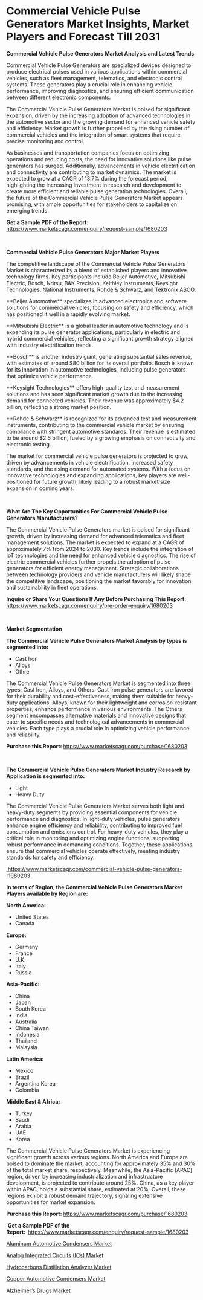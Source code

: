 <p><h1>Commercial Vehicle Pulse Generators Market Insights, Market Players and Forecast Till 2031</h1></p><p><strong>Commercial Vehicle Pulse Generators Market Analysis and Latest Trends</strong></p>
<p><p>Commercial Vehicle Pulse Generators are specialized devices designed to produce electrical pulses used in various applications within commercial vehicles, such as fleet management, telematics, and electronic control systems. These generators play a crucial role in enhancing vehicle performance, improving diagnostics, and ensuring efficient communication between different electronic components.</p><p>The Commercial Vehicle Pulse Generators Market is poised for significant expansion, driven by the increasing adoption of advanced technologies in the automotive sector and the growing demand for enhanced vehicle safety and efficiency. Market growth is further propelled by the rising number of commercial vehicles and the integration of smart systems that require precise monitoring and control.</p><p>As businesses and transportation companies focus on optimizing operations and reducing costs, the need for innovative solutions like pulse generators has surged. Additionally, advancements in vehicle electrification and connectivity are contributing to market dynamics. The market is expected to grow at a CAGR of 13.7% during the forecast period, highlighting the increasing investment in research and development to create more efficient and reliable pulse generation technologies. Overall, the future of the Commercial Vehicle Pulse Generators Market appears promising, with ample opportunities for stakeholders to capitalize on emerging trends.</p></p>
<p><strong>Get a Sample PDF of the Report:&nbsp;</strong> <a href="https://www.marketscagr.com/enquiry/request-sample/1680203?utm_campaign=1573&utm_medium=2&utm_source=Github&utm_content=ia&utm_term=14102024&utm_id=commercial-vehicle-pulse-generators">https://www.marketscagr.com/enquiry/request-sample/1680203</a></p>
<p>&nbsp;</p>
<p><strong>Commercial Vehicle Pulse Generators Major Market Players</strong></p>
<p><p>The competitive landscape of the Commercial Vehicle Pulse Generators Market is characterized by a blend of established players and innovative technology firms. Key participants include Beijer Automotive, Mitsubishi Electric, Bosch, Nritsu, B&K Precision, Keithley Instruments, Keysight Technologies, National Instruments, Rohde & Schwarz, and Tektronix ASCO. </p><p>**Beijer Automotive** specializes in advanced electronics and software solutions for commercial vehicles, focusing on safety and efficiency, which has positioned it well in a rapidly evolving market. </p><p>**Mitsubishi Electric** is a global leader in automotive technology and is expanding its pulse generator applications, particularly in electric and hybrid commercial vehicles, reflecting a significant growth strategy aligned with industry electrification trends.</p><p>**Bosch** is another industry giant, generating substantial sales revenue, with estimates of around $80 billion for its overall portfolio. Bosch is known for its innovation in automotive technologies, including pulse generators that optimize vehicle performance.</p><p>**Keysight Technologies** offers high-quality test and measurement solutions and has seen significant market growth due to the increasing demand for connected vehicles. Their revenue was approximately $4.2 billion, reflecting a strong market position.</p><p>**Rohde & Schwarz** is recognized for its advanced test and measurement instruments, contributing to the commercial vehicle market by ensuring compliance with stringent automotive standards. Their revenue is estimated to be around $2.5 billion, fueled by a growing emphasis on connectivity and electronic testing.</p><p>The market for commercial vehicle pulse generators is projected to grow, driven by advancements in vehicle electrification, increased safety standards, and the rising demand for automated systems. With a focus on innovative technologies and expanding applications, key players are well-positioned for future growth, likely leading to a robust market size expansion in coming years.</p></p>
<p>&nbsp;</p>
<p><strong>What Are The Key Opportunities For Commercial Vehicle Pulse Generators Manufacturers?</strong></p>
<p><p>The Commercial Vehicle Pulse Generators market is poised for significant growth, driven by increasing demand for advanced telematics and fleet management solutions. The market is expected to expand at a CAGR of approximately 7% from 2024 to 2030. Key trends include the integration of IoT technologies and the need for enhanced vehicle diagnostics. The rise of electric commercial vehicles further propels the adoption of pulse generators for efficient energy management. Strategic collaborations between technology providers and vehicle manufacturers will likely shape the competitive landscape, positioning the market favorably for innovation and sustainability in fleet operations. </p></p>
<p><strong>Inquire or Share Your Questions If Any Before Purchasing This Report:</strong> <a href="https://www.marketscagr.com/enquiry/pre-order-enquiry/1680203?utm_campaign=1573&utm_medium=2&utm_source=Github&utm_content=ia&utm_term=14102024&utm_id=commercial-vehicle-pulse-generators">https://www.marketscagr.com/enquiry/pre-order-enquiry/1680203</a></p>
<p>&nbsp;</p>
<p><strong>Market Segmentation</strong></p>
<p><strong>The Commercial Vehicle Pulse Generators Market Analysis by types is segmented into:</strong></p>
<p><ul><li>Cast Iron</li><li>Alloys</li><li>Othre</li></ul></p>
<p><p>The Commercial Vehicle Pulse Generators Market is segmented into three types: Cast Iron, Alloys, and Others. Cast Iron pulse generators are favored for their durability and cost-effectiveness, making them suitable for heavy-duty applications. Alloys, known for their lightweight and corrosion-resistant properties, enhance performance in various environments. The Others segment encompasses alternative materials and innovative designs that cater to specific needs and technological advancements in commercial vehicles. Each type plays a crucial role in optimizing vehicle performance and reliability.</p></p>
<p><strong>Purchase this Report:&nbsp;</strong><a href="https://www.marketscagr.com/purchase/1680203?utm_campaign=1573&utm_medium=2&utm_source=Github&utm_content=ia&utm_term=14102024&utm_id=commercial-vehicle-pulse-generators">https://www.marketscagr.com/purchase/1680203</a></p>
<p>&nbsp;</p>
<p><strong>The Commercial Vehicle Pulse Generators Market Industry Research by Application is segmented into:</strong></p>
<p><ul><li>Light</li><li>Heavy Duty</li></ul></p>
<p><p>The Commercial Vehicle Pulse Generators Market serves both light and heavy-duty segments by providing essential components for vehicle performance and diagnostics. In light-duty vehicles, pulse generators enhance engine efficiency and reliability, contributing to improved fuel consumption and emissions control. For heavy-duty vehicles, they play a critical role in monitoring and optimizing engine functions, supporting robust performance in demanding conditions. Together, these applications ensure that commercial vehicles operate effectively, meeting industry standards for safety and efficiency.</p></p>
<p><a href="https://www.marketscagr.com/commercial-vehicle-pulse-generators-r1680203?utm_campaign=1573&utm_medium=2&utm_source=Github&utm_content=ia&utm_term=14102024&utm_id=commercial-vehicle-pulse-generators">&nbsp;https://www.marketscagr.com/commercial-vehicle-pulse-generators-r1680203</a></p>
<p><strong>In terms of Region, the Commercial Vehicle Pulse Generators Market Players available by Region are:</strong></p>
<p>
    <p> <strong> North America: </strong>
        <ul>
            <li>United States</li>
            <li>Canada</li>
        </ul>
        </p> 
    <p> <strong> Europe: </strong>
        <ul>
            <li>Germany</li>
            <li>France</li>
            <li>U.K.</li>
            <li>Italy</li>
            <li>Russia</li>
        </ul>
        </p> 
    <p> <strong> Asia-Pacific: </strong>
        <ul>
            <li>China</li>
            <li>Japan</li>
            <li>South Korea</li>
            <li>India</li>
            <li>Australia</li>
            <li>China Taiwan</li>
            <li>Indonesia</li>
            <li>Thailand</li>
            <li>Malaysia</li>
        </ul>
        </p> 
    <p> <strong> Latin America: </strong>
        <ul>
            <li>Mexico</li>
            <li>Brazil</li>
            <li>Argentina Korea</li>
            <li>Colombia</li>
        </ul>
        </p> 
    <p> <strong> Middle East & Africa: </strong>
        <ul>
            <li>Turkey</li>
            <li>Saudi</li>
            <li>Arabia</li>
            <li>UAE</li>
            <li>Korea</li>
        </ul>
    </p>
    </p>
<p><p>The Commercial Vehicle Pulse Generators Market is experiencing significant growth across various regions. North America and Europe are poised to dominate the market, accounting for approximately 35% and 30% of the total market share, respectively. Meanwhile, the Asia-Pacific (APAC) region, driven by increasing industrialization and infrastructure development, is projected to contribute around 25%. China, as a key player within APAC, holds a substantial share, estimated at 20%. Overall, these regions exhibit a robust demand trajectory, signaling extensive opportunities for market expansion.</p></p>
<p><strong>Purchase this Report: </strong><a href="https://www.marketscagr.com/purchase/1680203?utm_campaign=1573&utm_medium=2&utm_source=Github&utm_content=ia&utm_term=14102024&utm_id=commercial-vehicle-pulse-generators">https://www.marketscagr.com/purchase/1680203</a></p>
<p>&nbsp;<strong>Get a Sample PDF of the Report:&nbsp;&nbsp;</strong><a href="https://www.marketscagr.com/enquiry/request-sample/1680203?utm_campaign=1573&utm_medium=2&utm_source=Github&utm_content=ia&utm_term=14102024&utm_id=commercial-vehicle-pulse-generators">https://www.marketscagr.com/enquiry/request-sample/1680203</a></p>
<p><strong></strong></p>
<p><p><a href="https://www.linkedin.com/pulse/aluminum-automotive-condensers-market-segmentation-geographical-fezoc?trk=public_post_embed_feed-article-content&utm_campaign=1573&utm_medium=2&utm_source=Github&utm_content=ia&utm_term=14102024&utm_id=commercial-vehicle-pulse-generators">Aluminum Automotive Condensers Market</a></p><p><a href="https://www.linkedin.com/pulse/analog-integrated-circuits-ics-market2024-2031-industry-f1hzf?trk=public_post_embed_feed-article-content&utm_campaign=1573&utm_medium=2&utm_source=Github&utm_content=ia&utm_term=14102024&utm_id=commercial-vehicle-pulse-generators">Analog Integrated Circuits (ICs) Market</a></p><p><a href="https://www.linkedin.com/pulse/hydrocarbons-distillation-analyzer-market-dynamics-application-fkgsc?trk=public_post_embed_feed-article-content&utm_campaign=1573&utm_medium=2&utm_source=Github&utm_content=ia&utm_term=14102024&utm_id=commercial-vehicle-pulse-generators">Hydrocarbons Distillation Analyzer Market</a></p><p><a href="https://www.linkedin.com/pulse/copper-automotive-condensers-momentum-charting-126-cagr-path-druhc?trk=public_post_embed_feed-article-content&utm_campaign=1573&utm_medium=2&utm_source=Github&utm_content=ia&utm_term=14102024&utm_id=commercial-vehicle-pulse-generators">Copper Automotive Condensers Market</a></p><p><a href="https://www.linkedin.com/pulse/alzheimers-drugs-market-overview-global-trends-future-prospects-acamf?trk=public_post_embed_feed-article-content&utm_campaign=1573&utm_medium=2&utm_source=Github&utm_content=ia&utm_term=14102024&utm_id=commercial-vehicle-pulse-generators">Alzheimer’s Drugs Market</a></p></p>